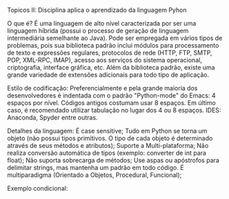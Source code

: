 Topicos II: Disciplina aplica o aprendizado da linguagem Pyhon

O que é?
É uma linguagem de alto nível caracterizada por ser uma linguagem híbrida (possui o processo de geração de linguagem intermediária semelhante ao Java).
Pode ser empregada em vários tipos de problemas, pois sua biblioteca padrão inclui módulos para processamento de texto e expressões regulares, protocolos de rede (HTTP, FTP, SMTP, POP, XML-RPC, IMAP), acesso aos serviços do sistema operacional, criptografia, interface gráfica, etc. Além da biblioteca padrão, existe uma grande variedade de extensões adicionais para todo tipo de aplicação.

Estilo de codificação:
	Preferencialmente e pela grande maioria dos desenvolvedores é indentada com o padrão "Python-mode" do Emacs: 4 espaços por nível. Códigos antigos costumam usar 8 espaços. Em último caso, é recomendado utilizar tabulação no lugar dos 4 ou 8 espaços.
IDES: Anaconda, Spyder entre outras.

Detalhes da linguagem:
É case sensitive;
Tudo em Python se torna um objeto (não possui tipos primitivos. O tipo de cada objeto é determinado através de seus métodos e atributos);
Suporte a Multi-plataforma;
Não realiza conversão automática de tipos (exemplo: converter de int para float);
Não suporta sobrecarga de métodos;
Use aspas ou apóstrofos para delimitar strings, mas mantenha um padrão em todo código.
É multiparadigma (Orientado a Objetos, Procedural, Funcional);

Exemplo condicional:


